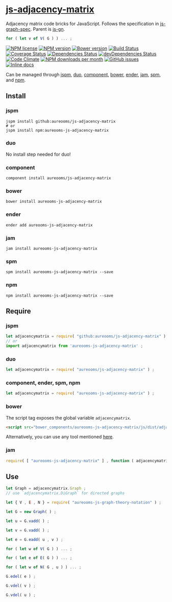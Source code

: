[js-adjacency-matrix](http://aureooms.github.io/js-adjacency-matrix)
==

Adjacency matrix code bricks for JavaScript.
Follows the specification in
[js-graph-spec](https://github.com/aureooms/js-graph-spec).
Parent is [js-gn](https://github.com/aureooms/js-gn).

```js
for ( let v of V( G ) ) ... ;
```

[![NPM license](http://img.shields.io/npm/l/aureooms-js-adjacency-matrix.svg?style=flat)](https://raw.githubusercontent.com/aureooms/js-adjacency-matrix/master/LICENSE)
[![NPM version](http://img.shields.io/npm/v/aureooms-js-adjacency-matrix.svg?style=flat)](https://www.npmjs.org/package/aureooms-js-adjacency-matrix)
[![Bower version](http://img.shields.io/bower/v/aureooms-js-adjacency-matrix.svg?style=flat)](http://bower.io/search/?q=aureooms-js-adjacency-matrix)
[![Build Status](http://img.shields.io/travis/aureooms/js-adjacency-matrix.svg?style=flat)](https://travis-ci.org/aureooms/js-adjacency-matrix)
[![Coverage Status](http://img.shields.io/coveralls/aureooms/js-adjacency-matrix.svg?style=flat)](https://coveralls.io/r/aureooms/js-adjacency-matrix)
[![Dependencies Status](http://img.shields.io/david/aureooms/js-adjacency-matrix.svg?style=flat)](https://david-dm.org/aureooms/js-adjacency-matrix#info=dependencies)
[![devDependencies Status](http://img.shields.io/david/dev/aureooms/js-adjacency-matrix.svg?style=flat)](https://david-dm.org/aureooms/js-adjacency-matrix#info=devDependencies)
[![Code Climate](http://img.shields.io/codeclimate/github/aureooms/js-adjacency-matrix.svg?style=flat)](https://codeclimate.com/github/aureooms/js-adjacency-matrix)
[![NPM downloads per month](http://img.shields.io/npm/dm/aureooms-js-adjacency-matrix.svg?style=flat)](https://www.npmjs.org/package/aureooms-js-adjacency-matrix)
[![GitHub issues](http://img.shields.io/github/issues/aureooms/js-adjacency-matrix.svg?style=flat)](https://github.com/aureooms/js-adjacency-matrix/issues)
[![Inline docs](http://inch-ci.org/github/aureooms/js-adjacency-matrix.svg?branch=master&style=shields)](http://inch-ci.org/github/aureooms/js-adjacency-matrix)

Can be managed through [jspm](https://github.com/jspm/jspm-cli),
[duo](https://github.com/duojs/duo),
[component](https://github.com/componentjs/component),
[bower](https://github.com/bower/bower),
[ender](https://github.com/ender-js/Ender),
[jam](https://github.com/caolan/jam),
[spm](https://github.com/spmjs/spm),
and [npm](https://github.com/npm/npm).

## Install

### jspm
```terminal
jspm install github:aureooms/js-adjacency-matrix
# or
jspm install npm:aureooms-js-adjacency-matrix
```
### duo
No install step needed for duo!

### component
```terminal
component install aureooms/js-adjacency-matrix
```

### bower
```terminal
bower install aureooms-js-adjacency-matrix
```

### ender
```terminal
ender add aureooms-js-adjacency-matrix
```

### jam
```terminal
jam install aureooms-js-adjacency-matrix
```

### spm
```terminal
spm install aureooms-js-adjacency-matrix --save
```

### npm
```terminal
npm install aureooms-js-adjacency-matrix --save
```

## Require
### jspm
```js
let adjacencymatrix = require( "github:aureooms/js-adjacency-matrix" ) ;
// or
import adjacencymatrix from 'aureooms-js-adjacency-matrix' ;
```
### duo
```js
let adjacencymatrix = require( "aureooms/js-adjacency-matrix" ) ;
```

### component, ender, spm, npm
```js
let adjacencymatrix = require( "aureooms-js-adjacency-matrix" ) ;
```

### bower
The script tag exposes the global variable `adjacencymatrix`.
```html
<script src="bower_components/aureooms-js-adjacency-matrix/js/dist/adjacency-matrix.min.js"></script>
```
Alternatively, you can use any tool mentioned [here](http://bower.io/docs/tools/).

### jam
```js
require( [ "aureooms-js-adjacency-matrix" ] , function ( adjacencymatrix ) { ... } ) ;
```

## Use


```js
let Graph = adjacencymatrix.Graph ;
// use `adjacencymatrix.DiGraph` for directed graphs

let { V , E , N } = require( "aureooms-js-graph-theory-notation" ) ;

let G = new Graph( ) ;

let u = G.vadd( ) ;

let v = G.vadd( ) ;

let e = G.eadd( u , v ) ;

for ( let w of V( G ) ) ... ;

for ( let e of E( G ) ) ... ;

for ( let w of N( G , u ) ) ... ;

G.edel( e ) ;

G.vdel( v ) ;

G.vdel( u ) ;
```
